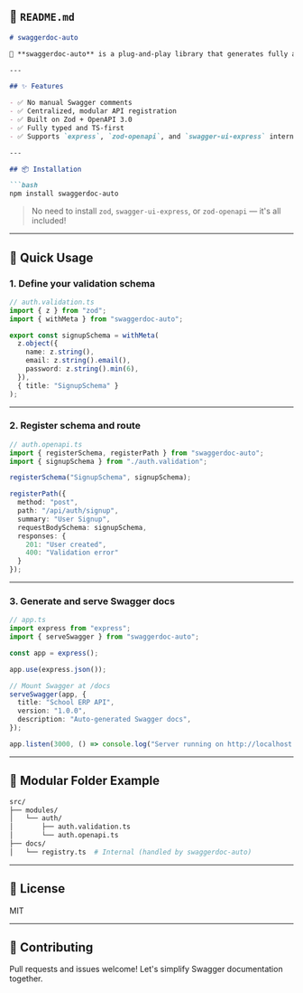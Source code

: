 ## 📘 `README.md`

````markdown
# swaggerdoc-auto

🚀 **swaggerdoc-auto** is a plug-and-play library that generates fully automated OpenAPI (Swagger) documentation for your Node.js (TypeScript) backend using **Zod** and **zod-openapi** — with minimal setup and zero boilerplate in your route files.

---

## ✨ Features

- ✅ No manual Swagger comments
- ✅ Centralized, modular API registration
- ✅ Built on Zod + OpenAPI 3.0
- ✅ Fully typed and TS-first
- ✅ Supports `express`, `zod-openapi`, and `swagger-ui-express` internally — no need to install separately!

---

## 📦 Installation

```bash
npm install swaggerdoc-auto
````

> No need to install `zod`, `swagger-ui-express`, or `zod-openapi` — it's all included!

---

## 🚀 Quick Usage

### 1. Define your validation schema

```ts
// auth.validation.ts
import { z } from "zod";
import { withMeta } from "swaggerdoc-auto";

export const signupSchema = withMeta(
  z.object({
    name: z.string(),
    email: z.string().email(),
    password: z.string().min(6),
  }),
  { title: "SignupSchema" }
);
```

---

### 2. Register schema and route

```ts
// auth.openapi.ts
import { registerSchema, registerPath } from "swaggerdoc-auto";
import { signupSchema } from "./auth.validation";

registerSchema("SignupSchema", signupSchema);

registerPath({
  method: "post",
  path: "/api/auth/signup",
  summary: "User Signup",
  requestBodySchema: signupSchema,
  responses: {
    201: "User created",
    400: "Validation error"
  }
});
```

---

### 3. Generate and serve Swagger docs

```ts
// app.ts
import express from "express";
import { serveSwagger } from "swaggerdoc-auto";

const app = express();

app.use(express.json());

// Mount Swagger at /docs
serveSwagger(app, {
  title: "School ERP API",
  version: "1.0.0",
  description: "Auto-generated Swagger docs",
});

app.listen(3000, () => console.log("Server running on http://localhost:3000"));
```

---

## 📂 Modular Folder Example

```bash
src/
├── modules/
│   └── auth/
│       ├── auth.validation.ts
│       └── auth.openapi.ts
├── docs/
│   └── registry.ts  # Internal (handled by swaggerdoc-auto)
```

---

## 📄 License

MIT

---

## 🙌 Contributing

Pull requests and issues welcome! Let's simplify Swagger documentation together.

```